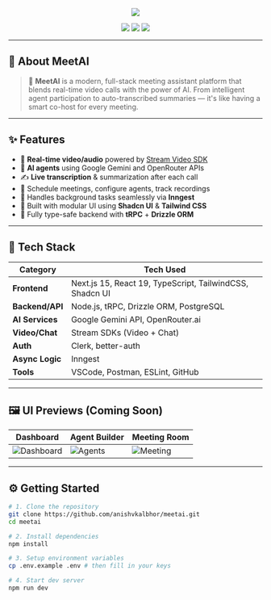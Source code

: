 <!-- Banner Section -->
<p align="center">
  <img src="https://readme-typing-svg.herokuapp.com/?font=Righteous&size=28&center=true&vCenter=true&width=800&height=80&duration=4000&lines=Meet.AI+💬+Your+AI-powered+Meeting+Assistant" />
</p>

<p align="center">
  <img src="https://img.shields.io/github/license/anishvkalbhor/meetai?style=for-the-badge"/>
  <img src="https://img.shields.io/badge/Next.js-15-blue?style=for-the-badge&logo=next.js"/>
  <img src="https://img.shields.io/badge/Powered%20by-Gemini%20%7C%20OpenRouter.ai-yellow?style=for-the-badge"/>
</p>

---

## 🚀 About MeetAI

> 🤖 **MeetAI** is a modern, full-stack meeting assistant platform that blends real-time video calls with the power of AI. From intelligent agent participation to auto-transcribed summaries — it's like having a smart co-host for every meeting.

---

## ✨ Features

- 🎥 **Real-time video/audio** powered by [Stream Video SDK](https://getstream.io/video/)
- 🧠 **AI agents** using Google Gemini and OpenRouter APIs
- ✍️ **Live transcription** & summarization after each call
- 📅 Schedule meetings, configure agents, track recordings
- 🔁 Handles background tasks seamlessly via **Inngest**
- 💅 Built with modular UI using **Shadcn UI** & **Tailwind CSS**
- 🧭 Fully type-safe backend with **tRPC** + **Drizzle ORM**

---

## 🧱 Tech Stack

<div align="center">

| Category         | Tech Used                                                                 |
|------------------|--------------------------------------------------------------------------|
| **Frontend**     | Next.js 15, React 19, TypeScript, TailwindCSS, Shadcn UI                 |
| **Backend/API**  | Node.js, tRPC, Drizzle ORM, PostgreSQL                                   |
| **AI Services**  | Google Gemini API, OpenRouter.ai                                          |
| **Video/Chat**   | Stream SDKs (Video + Chat)                                                |
| **Auth**         | Clerk, better-auth                                                       |
| **Async Logic**  | Inngest                                                                   |
| **Tools**        | VSCode, Postman, ESLint, GitHub                                           |

</div>

---

## 🖼️ UI Previews (Coming Soon)

| Dashboard | Agent Builder | Meeting Room |
|----------|----------------|--------------|
| ![Dashboard](https://placehold.co/300x150?text=Dashboard) | ![Agents](https://placehold.co/300x150?text=Agents) | ![Meeting](https://placehold.co/300x150?text=CallView) |

---

## ⚙️ Getting Started

```bash
# 1. Clone the repository
git clone https://github.com/anishvkalbhor/meetai.git
cd meetai

# 2. Install dependencies
npm install

# 3. Setup environment variables
cp .env.example .env # then fill in your keys

# 4. Start dev server
npm run dev
